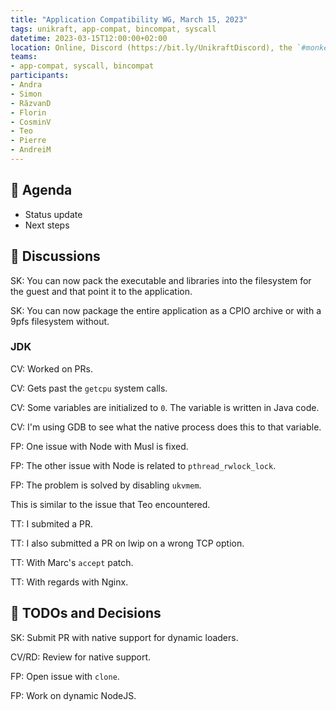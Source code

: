 ```yaml
---
title: "Application Compatibility WG, March 15, 2023"
tags: unikraft, app-compat, bincompat, syscall
datetime: 2023-03-15T12:00:00+02:00
location: Online, Discord (https://bit.ly/UnikraftDiscord), the `#monkey-business` voice channel
teams:
- app-compat, syscall, bincompat
participants:
- Andra
- Simon
- RăzvanD
- Florin
- CosminV
- Teo
- Pierre
- AndreiM
---
```


## :dart: Agenda

- Status update
- Next steps

## :closed_book: Discussions

SK: You can now pack the executable and libraries into the filesystem for the guest and that point it to the application.

SK: You can now package the entire application as a CPIO archive or with a 9pfs filesystem without.

### JDK

CV: Worked on PRs.

CV: Gets past the `getcpu` system calls.

CV: Some variables are initialized to `0`.
The variable is written in Java code.

CV: I'm using GDB to see what the native process does this to that variable.

FP: One issue with Node with Musl is fixed.

FP: The other issue with Node is related to `pthread_rwlock_lock`.

FP: The problem is solved by disabling `ukvmem`.

This is similar to the issue that Teo encountered.

TT: I submited a PR.

TT: I also submitted a PR on lwip on a wrong TCP option.

TT: With Marc's `accept` patch.

TT: With regards with Nginx.

## :wrench: TODOs and Decisions

SK: Submit PR with native support for dynamic loaders.

CV/RD: Review for native support.

FP: Open issue with `clone`.

FP: Work on dynamic NodeJS.
